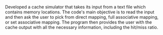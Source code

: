 Developed a cache simulator that takes its input from a text file which contains memory locations. The code's main objective is to read the input and then ask the user to pick from direct mapping, full associative mapping, or set associative mapping. The program then provides the user with the cache output with all the necessary information, including the hit/miss ratio.

